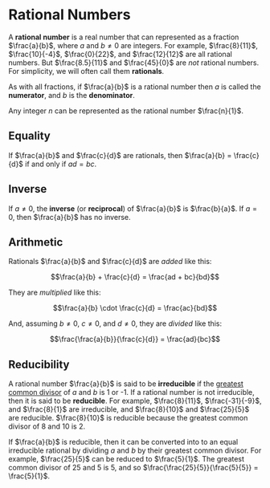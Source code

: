 # Rational Numbers

A **rational number** is a real number that can represented as a fraction
$`\frac{a}{b}`$, where $`a`$ and $`b \neq 0`$ are integers. For example,
$`\frac{8}{11}`$, $`\frac{10}{-4}`$, $`\frac{0}{22}`$, and $`\frac{12}{12}`$
are all rational numbers. But $`\frac{8.5}{11}`$ and $`\frac{45}{0}`$ are
*not* rational numbers. For simplicity, we will often call them **rationals**.

As with all fractions, if $`\frac{a}{b}`$ is a rational number then $`a`$ is
called the **numerator**, and $`b`$ is the **denominator**.

Any integer $`n`$ can be represented as the rational number $`\frac{n}{1}`$.


## Equality

If $`\frac{a}{b}`$ and $`\frac{c}{d}`$ are rationals, then $`\frac{a}{b} =
\frac{c}{d}`$ if and only if $`ad = bc`$.


## Inverse

If $`a \neq 0`$, the **inverse** (or **reciprocal**) of $`\frac{a}{b}`$ is
$`\frac{b}{a}`$. If $`a = 0`$, then $`\frac{a}{b}`$ has no inverse.


## Arithmetic

Rationals $`\frac{a}{b}`$ and $`\frac{c}{d}`$ are *added* like this:

```math
\frac{a}{b} + \frac{c}{d} = \frac{ad + bc}{bd}
```

They are *multiplied* like this:

```math
\frac{a}{b} \cdot \frac{c}{d} = \frac{ac}{bd}
```

And, assuming $`b \neq 0`$, $`c \neq 0`$, and $`d \neq 0`$, they are *divided*
like this:

```math
\frac{\frac{a}{b}}{\frac{c}{d}} = \frac{ad}{bc}
```


## Reducibility

A rational number $`\frac{a}{b}`$ is said to be **irreducible** if the
[greatest common
divisor](https://en.wikipedia.org/wiki/Greatest_common_divisor) of $`a`$ and
$`b`$ is 1 or -1. If a rational number is not irreducible, then it is said to
be **reducible**. For example, $`\frac{8}{11}`$, $`\frac{-31}{-9}`$, and
$`\frac{8}{1}`$ are irreducible, and $`\frac{8}{10}`$ and $`\frac{25}{5}`$ are
reducible. $`\frac{8}{10}`$ is reducible because the greatest common divisor
of 8 and 10 is 2.

If $`\frac{a}{b}`$ is reducible, then it can be converted into to an equal
irreducible rational by dividing $`a`$ and $`b`$ by their greatest common
divisor. For example, $`\frac{25}{5}`$ can be reduced to $`\frac{5}{1}`$. The
greatest common divisor of 25 and 5 is 5, and so
$`\frac{\frac{25}{5}}{\frac{5}{5}} = \frac{5}{1}`$.
